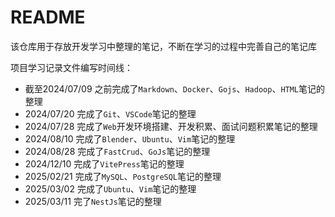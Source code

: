 # README

该仓库用于存放开发学习中整理的笔记，不断在学习的过程中完善自己的笔记库

项目学习记录文件编写时间线：

- 截至2024/07/09 之前完成了`Markdown`、`Docker`、`Gojs`、`Hadoop`、`HTML`笔记的整理
- 2024/07/20 完成了`Git`、`VSCode`笔记的整理
- 2024/07/28 完成了`Web`开发环境搭建、开发积累、面试问题积累笔记的整理
- 2024/08/10 完成了`Blender`、`Ubuntu`、`Vim`笔记的整理
- 2024/08/28 完成了`FastCrud`、`GoJs`笔记的整理
- 2024/12/10 完成了`VitePress`笔记的整理
- 2025/02/21 完成了`MySQL`、`PostgreSQL`笔记的整理
- 2025/03/02 完成了`Ubuntu`、`Vim`笔记的整理
- 2025/03/11 完了`NestJs`笔记的整理

